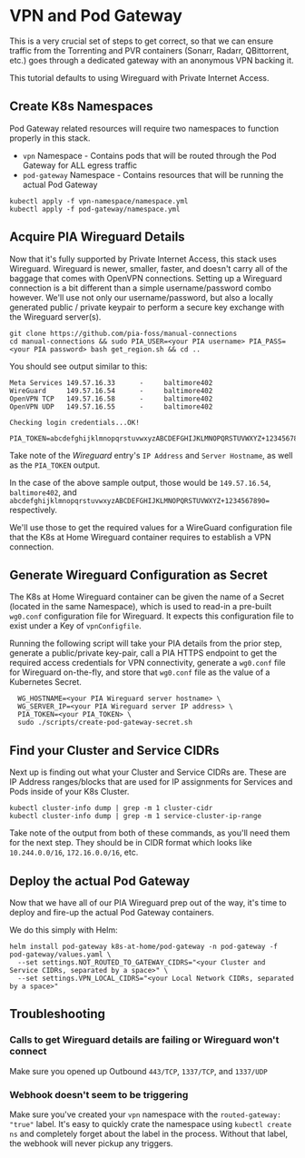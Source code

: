 # VPN and Pod Gateway

This is a very crucial set of steps to get correct, so that we can ensure traffic from the Torrenting and PVR containers (Sonarr, Radarr, QBittorrent, etc.) goes through a dedicated gateway with an anonymous VPN backing it. 

This tutorial defaults to using Wireguard with Private Internet Access.

## Create K8s Namespaces

Pod Gateway related resources will require two namespaces to function properly in this stack.

* `vpn` Namespace - Contains pods that will be routed through the Pod Gateway for ALL egress traffic
* `pod-gateway` Namespace - Contains resources that will be running the actual Pod Gateway

```shell
kubectl apply -f vpn-namespace/namespace.yml
kubectl apply -f pod-gateway/namespace.yml
```

## Acquire PIA Wireguard Details

Now that it's fully supported by Private Internet Access, this stack uses Wireguard. Wireguard is newer, smaller, faster, and doesn't carry all of the baggage that comes with OpenVPN connections. Setting up a Wireguard connection is a bit different than a simple username/password combo however. We'll use not only our username/password, but also a locally generated public / private keypair to perform a secure key exchange with the Wireguard server(s).

```shell
git clone https://github.com/pia-foss/manual-connections
cd manual-connections && sudo PIA_USER=<your PIA username> PIA_PASS=<your PIA password> bash get_region.sh && cd ..
```

You should see output similar to this:
```
Meta Services 149.57.16.33      -     baltimore402
WireGuard     149.57.16.54      -     baltimore402
OpenVPN TCP   149.57.16.58      -     baltimore402
OpenVPN UDP   149.57.16.55      -     baltimore402

Checking login credentials...OK!

PIA_TOKEN=abcdefghijklmnopqrstuvwxyzABCDEFGHIJKLMNOPQRSTUVWXYZ+1234567890=
```

Take note of the _Wireguard_ entry's `IP Address` and `Server Hostname`, as well as the `PIA_TOKEN` output. 

In the case of the above sample output, those would be `149.57.16.54`, `baltimore402`, and `abcdefghijklmnopqrstuvwxyzABCDEFGHIJKLMNOPQRSTUVWXYZ+1234567890=` respectively.

We'll use those to get the required values for a WireGuard configuration file that the K8s at Home Wireguard container requires to establish a VPN connection.

## Generate Wireguard Configuration as Secret

The K8s at Home Wireguard container can be given the name of a Secret (located in the same Namespace), which is used to read-in a pre-built `wg0.conf` configuration file for Wireguard. It expects this configuration file to exist under a Key of `vpnConfigfile`. 

Running the following script will take your PIA details from the prior step, generate a public/private key-pair, call a PIA HTTPS endpoint to get the required access credentials for VPN connectivity, generate a `wg0.conf` file for Wireguard on-the-fly, and store that `wg0.conf` file as the value of a Kubernetes Secret.

```shell
  WG_HOSTNAME=<your PIA Wireguard server hostname> \
  WG_SERVER_IP=<your PIA Wireguard server IP address> \
  PIA_TOKEN=<your PIA_TOKEN> \
  sudo ./scripts/create-pod-gateway-secret.sh
```

## Find your Cluster and Service CIDRs

Next up is finding out what your Cluster and Service CIDRs are. These are IP Address ranges/blocks that are used for IP assignments for Services and Pods inside of your K8s Cluster.

```
kubectl cluster-info dump | grep -m 1 cluster-cidr
kubectl cluster-info dump | grep -m 1 service-cluster-ip-range
```

Take note of the output from both of these commands, as you'll need them for the next step. They should be in CIDR format which looks like `10.244.0.0/16`, `172.16.0.0/16`, etc.

## Deploy the actual Pod Gateway

Now that we have all of our PIA Wireguard prep out of the way, it's time to deploy and fire-up the actual Pod Gateway containers.

We do this simply with Helm:

```shell
helm install pod-gateway k8s-at-home/pod-gateway -n pod-gateway -f pod-gateway/values.yaml \
  --set settings.NOT_ROUTED_TO_GATEWAY_CIDRS="<your Cluster and Service CIDRs, separated by a space>" \
  --set settings.VPN_LOCAL_CIDRS="<your Local Network CIDRs, separated by a space>"
```

## Troubleshooting

### Calls to get Wireguard details are failing or Wireguard won't connect

Make sure you opened up Outbound `443/TCP`, `1337/TCP`, and `1337/UDP`

### Webhook doesn't seem to be triggering

Make sure you've created your `vpn` namespace with the `routed-gateway: "true"` label. It's easy to quickly crate the namespace using `kubectl create ns` and completely forget about the label in the process. Without that label, the webhook will never pickup any triggers.